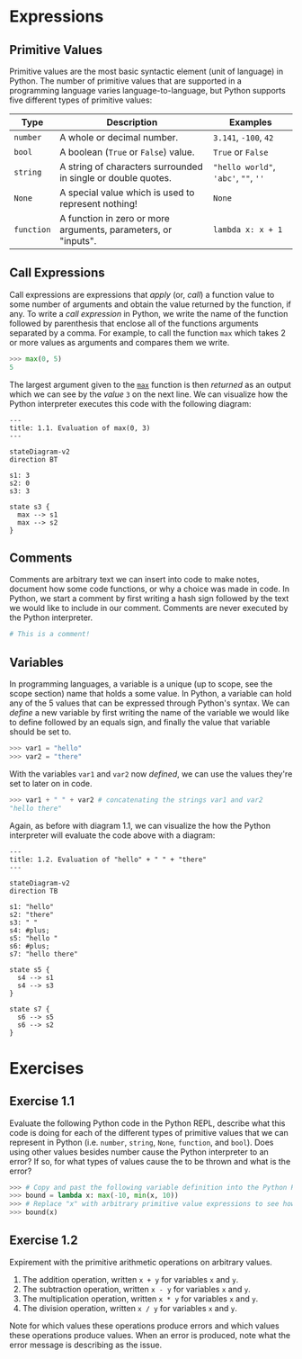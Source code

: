 
# Expressions

## Primitive Values

Primitive values are the most basic syntactic element (unit of language) in Python. The number of primitive values that are supported in a programming language varies language-to-language, but Python supports five different types of primitive values:

| Type       | Description                                                    | Examples                             |
| ---------- | -------------------------------------------------------------- | ------------------------------------ |
| `number`   | A whole or decimal number.                                     | `3.141`, `-100`, `42`                |
| `bool`     | A boolean (`True` or `False`) value.                           | `True` or `False`                    |
| `string`   | A string of characters surrounded in single or double quotes.  | `"hello world"`, `'abc'`, `""`, `''` |
| `None`     | A special value which is used to represent nothing!            | `None`                               |
| `function` | A function in zero or more arguments, parameters, or "inputs". | `lambda x: x + 1`                    |

## Call Expressions

Call expressions are expressions that _apply_ (or, _call_) a function value to some number of arguments and obtain the value returned by the function, if any. To write a _call expression_ in Python, we write the name of the function followed by parenthesis that enclose all of the functions arguments separated by a comma. For example, to call the function `max` which takes 2 or more values as arguments and compares them we write. 

```python
>>> max(0, 5)
5
```

The largest argument given to the [`max`](https://docs.python.org/3/library/functions.html#max) function is then _returned_ as an output which we can see by the _value_ `3` on the next line. We can visualize how the Python interpreter executes this code with the following diagram:

```mermaid
---
title: 1.1. Evaluation of max(0, 3)
---

stateDiagram-v2
direction BT

s1: 3
s2: 0
s3: 3

state s3 {
  max --> s1
  max --> s2
}
````

## Comments

Comments are arbitrary text we can insert into code to make notes, document how some code functions, or why a choice was made in code. In Python, we start a comment by first writing a hash sign followed by the text we would like to include in our comment. Comments are never executed by the Python interpreter.

```python
# This is a comment!
```

## Variables

In programming languages, a variable is a unique (up to scope, see the scope section) name that holds a some value. In Python, a variable can hold any of the 5 values that can be expressed through Python's syntax. We can _define_ a new variable by first writing the name of the variable we would like to define followed by an equals sign, and finally the value that variable should be set to. 

```Python
>>> var1 = "hello"
>>> var2 = "there"
```

With the variables `var1` and `var2` now _defined_, we can use the values they're set to later on in code.

```python
>>> var1 + " " + var2 # concatenating the strings var1 and var2 
"hello there"
```

Again, as before with diagram 1.1, we can visualize the how the Python interpreter will evaluate the code above with a diagram:

```mermaid
---
title: 1.2. Evaluation of "hello" + " " + "there"
---

stateDiagram-v2
direction TB

s1: "hello"
s2: "there"
s3: " "
s4: #plus;
s5: "hello "
s6: #plus;
s7: "hello there"

state s5 {
  s4 --> s1
  s4 --> s3
}

state s7 {
  s6 --> s5
  s6 --> s2
}
```

# Exercises 

## Exercise 1.1

Evaluate the following Python code in the Python REPL, describe what this code is doing for each of the different types of primitive values that we can represent in Python (i.e. `number`, `string`, `None`, `function`, and `bool`). Does using other values besides number cause the Python interpreter to an error? If so, for what types of values cause the to be thrown and what is the error? 

```python
>>> # Copy and past the following variable definition into the Python REPL to define a new function called "bound"
>>> bound = lambda x: max(-10, min(x, 10))
>>> # Replace "x" with arbitrary primitive value expressions to see how the code execution changes.
>>> bound(x)
```

## Exercise 1.2

Expirement with the primitive arithmetic operations on arbitrary values.

1. The addition operation, written `x + y` for variables `x` and `y`.
2. The subtraction operation, written `x - y` for variables `x` and `y`.
3. The multiplication operation, written `x * y` for variables `x` and `y`.
4. The division operation, written `x / y` for variables `x` and `y`.

Note for which values these operations produce errors and which values these operations produce values. When an error is produced, note what the error message is describing as the issue. 

